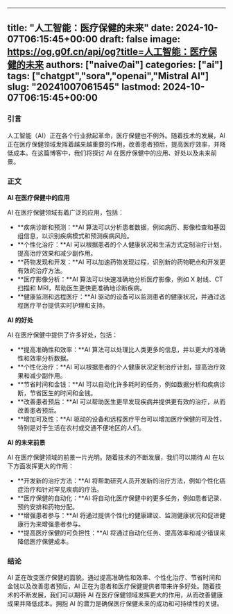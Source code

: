 
---
title: "人工智能：医疗保健的未来"
date: 2024-10-07T06:15:45+00:00
draft: false
image: https://og.g0f.cn/api/og?title=人工智能：医疗保健的未来
authors: ["naiveのai"]
categories: ["ai"]
tags: ["chatgpt","sora","openai","Mistral AI"]
slug: "20241007061545"
lastmod: 2024-10-07T06:15:45+00:00
---
### 引言

人工智能（AI）正在各个行业掀起革命，医疗保健也不例外。随着技术的发展，AI 正在医疗保健领域发挥着越来越重要的作用，改善患者预后，提高医疗效率，并降低成本。在这篇博客中，我们将探讨 AI 在医疗保健中的应用、好处以及未来前景。

### 正文

**AI 在医疗保健中的应用**

AI 在医疗保健领域有着广泛的应用，包括：

- **疾病诊断和预测：**AI 算法可以分析患者数据，例如病历、影像检查和基因组信息，以识别疾病模式和预测疾病风险。
- **个性化治疗：**AI 可以根据患者的个人健康状况和生活方式定制治疗计划，提高治疗效果和减少副作用。
- **药物发现和开发：**AI 可以加速药物发现过程，识别新的药物靶点和开发更有效的治疗方法。
- **医疗影像分析：**AI 算法可以快速准确地分析医疗影像，例如 X 射线、CT 扫描和 MRI，帮助医生更快更准确地诊断疾病。
- **健康监测和远程医疗：**AI 驱动的设备可以监测患者的健康状况，并通过远程医疗平台提供实时护理和支持。

**AI 的好处**

AI 在医疗保健中提供了许多好处，包括：

- **提高准确性和效率：**AI 算法可以处理比人类更多的信息，并以更大的准确性和效率分析数据。
- **个性化治疗：**AI 可以根据患者的个人健康状况定制治疗计划，提高治疗效果和减少副作用。
- **节省时间和金钱：**AI 可以自动化许多耗时的任务，例如数据分析和疾病诊断，节省医生的时间和金钱。
- **改善患者预后：**AI 可以帮助医生更早发现疾病并提供更有效的治疗，从而改善患者预后。
- **增加可及性：**AI 驱动的设备和远程医疗平台可以增加医疗保健的可及性，特别是对于生活在农村或交通不便地区的人们。

**AI 的未来前景**

AI 在医疗保健领域的前景一片光明。随着技术的不断发展，我们可以期待 AI 在以下方面发挥更大的作用：

- **开发新的治疗方法：**AI 将帮助研究人员开发新的治疗方法，例如个性化癌症治疗和针对罕见疾病的疗法。
- **医疗保健的自动化：**AI 将自动化医疗保健中的更多任务，例如患者记录、预约安排和药物分配。
- **增强患者参与：**AI 将通过提供个性化的健康建议、监测健康状况和促进健康行为来增强患者参与。
- **提高医疗保健的可负担性：**AI 将通过自动化任务、提高效率和减少错误来降低医疗保健成本。

### 结论

AI 正在改变医疗保健的面貌。通过提高准确性和效率、个性化治疗、节省时间和金钱以及改善患者预后，AI 正在为患者和医疗保健提供者带来许多好处。随着技术的不断发展，我们可以期待 AI 在医疗保健领域发挥更大的作用，从而改善健康成果并降低成本。拥抱 AI 的潜力是确保医疗保健未来的成功和可持续性的关键。